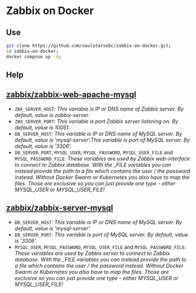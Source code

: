# Zabbix on Docker

## Use

```sh
git clone https://github.com/saulotarsobc/zabbix-on-docker.git;
cd zabbix-on-docker;
docker compose up -d;
```

## Help

## [zabbix/zabbix-web-apache-mysql](https://hub.docker.com/r/zabbix/zabbix-web-apache-mysql)

- `ZBX_SERVER_HOST`: *This variable is IP or DNS name of Zabbix server. By default, value is zabbix-server.*
- `ZBX_SERVER_PORT`: *This variable is port Zabbix server listening on. By default, value is 10051.*
- `DB_SERVER_HOST`: *This variable is IP or DNS name of MySQL server. By default, value is 'mysql-server'.This variable is port of MySQL server. By default, value is '3306'.*
- `DB_SERVER_PORT`, `MYSQL_USER`, `MYSQL_PASSWORD`, `MYSQL_USER_FILE` and `MYSQL_PASSWORD_FILE`: *These variables are used by Zabbix web-interface to connect to Zabbix database. With the _FILE variables you can instead provide the path to a file which contains the user / the password instead. Without Docker Swarm or Kubernetes you also have to map the files. Those are exclusive so you can just provide one type - either MYSQL_USER or MYSQL_USER_FILE!*

## [zabbix/zabbix-server-mysql](https://hub.docker.com/r/zabbix/zabbix-server-mysql)

- `DB_SERVER_HOST`: *This variable is IP or DNS name of MySQL server. By default, value is 'mysql-server'*
- `DB_SERVER_PORT`: *This variable is port of MySQL server. By default, value is '3306'.*
- `MYSQL_USER`, `MYSQL_PASSWORD`, `MYSQL_USER_FILE` and `MYSQL_PASSWORD_FILE`: *These variables are used by Zabbix server to connect to Zabbix database. With the _FILE variables you can instead provide the path to a file which contains the user / the password instead. Without Docker Swarm or Kubernetes you also have to map the files. Those are exclusive so you can just provide one type - either MYSQL_USER or MYSQL_USER_FILE!*